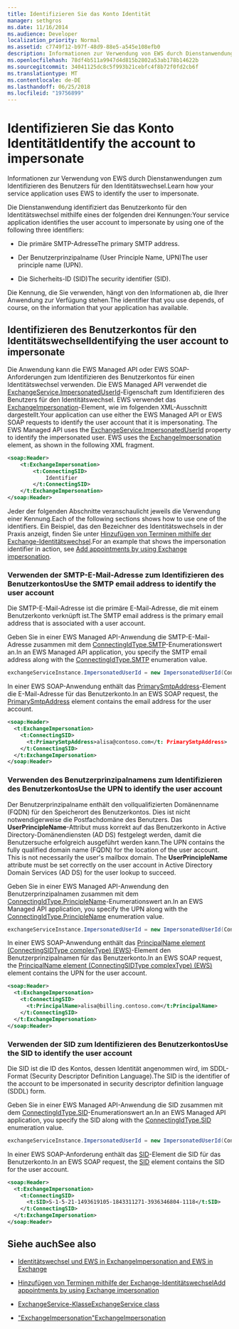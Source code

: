 ```yaml
---
title: Identifizieren Sie das Konto Identität
manager: sethgros
ms.date: 11/16/2014
ms.audience: Developer
localization_priority: Normal
ms.assetid: c7749f12-b97f-48d9-88e5-a545e108efb0
description: Informationen zur Verwendung von EWS durch Dienstanwendungen zum Identifizieren des Benutzers für den Identitätswechsel.
ms.openlocfilehash: 78df4b511a9947d4d815b2802a53ab178b14622b
ms.sourcegitcommit: 34041125dc8c5f993b21cebfc4f8b72f0fd2cb6f
ms.translationtype: MT
ms.contentlocale: de-DE
ms.lasthandoff: 06/25/2018
ms.locfileid: "19756899"
---
```

# <a name="identify-the-account-to-impersonate"></a><span data-ttu-id="52672-103">Identifizieren Sie das Konto Identität</span><span class="sxs-lookup"><span data-stu-id="52672-103">Identify the account to impersonate</span></span>

<span data-ttu-id="52672-104">Informationen zur Verwendung von EWS durch Dienstanwendungen zum Identifizieren des Benutzers für den Identitätswechsel.</span><span class="sxs-lookup"><span data-stu-id="52672-104">Learn how your service application uses EWS to identify the user to impersonate.</span></span>
  
<span data-ttu-id="52672-105">Die Dienstanwendung identifiziert das Benutzerkonto für den Identitätswechsel mithilfe eines der folgenden drei Kennungen:</span><span class="sxs-lookup"><span data-stu-id="52672-105">Your service application identifies the user account to impersonate by using one of the following three identifiers:</span></span>
  
- <span data-ttu-id="52672-106">Die primäre SMTP-Adresse</span><span class="sxs-lookup"><span data-stu-id="52672-106">The primary SMTP address.</span></span>
    
- <span data-ttu-id="52672-107">Der Benutzerprinzipalname (User Principle Name, UPN)</span><span class="sxs-lookup"><span data-stu-id="52672-107">The user principle name (UPN).</span></span>
    
- <span data-ttu-id="52672-108">Die Sicherheits-ID (SID)</span><span class="sxs-lookup"><span data-stu-id="52672-108">The security identifier (SID).</span></span>
    
<span data-ttu-id="52672-109">Die Kennung, die Sie verwenden, hängt von den Informationen ab, die Ihrer Anwendung zur Verfügung stehen.</span><span class="sxs-lookup"><span data-stu-id="52672-109">The identifier that you use depends, of course, on the information that your application has available.</span></span>
  
## <a name="identifying-the-user-account-to-impersonate"></a><span data-ttu-id="52672-110">Identifizieren des Benutzerkontos für den Identitätswechsel</span><span class="sxs-lookup"><span data-stu-id="52672-110">Identifying the user account to impersonate</span></span>

<span data-ttu-id="52672-p101">Die Anwendung kann die EWS Managed API oder EWS SOAP-Anforderungen zum Identifizieren des Benutzerkontos für einen Identitätswechsel verwenden. Die EWS Managed API verwendet die [ExchangeService.ImpersonatedUserId](http://msdn.microsoft.com/en-us/library/microsoft.exchange.webservices.data.exchangeservice.impersonateduserid.aspx)-Eigenschaft zum Identifizieren des Benutzers für den Identitätswechsel. EWS verwendet das [ExchangeImpersonation](http://msdn.microsoft.com/library/d8cbac49-47d0-4745-a2a7-545d33f8da93%28Office.15%29.aspx)-Element, wie im folgenden XML-Ausschnitt dargestellt.</span><span class="sxs-lookup"><span data-stu-id="52672-p101">Your application can use either the EWS Managed API or EWS SOAP requests to identify the user account that it is impersonating. The EWS Managed API uses the [ExchangeService.ImpersonatedUserId](http://msdn.microsoft.com/en-us/library/microsoft.exchange.webservices.data.exchangeservice.impersonateduserid.aspx) property to identify the impersonated user. EWS uses the [ExchangeImpersonation](http://msdn.microsoft.com/library/d8cbac49-47d0-4745-a2a7-545d33f8da93%28Office.15%29.aspx) element, as shown in the following XML fragment.</span></span> 
  
```XML
<soap:Header>
    <t:ExchangeImpersonation>
        <t:ConnectingSID>
            Identifier
        </t:ConnectingSID>
    </t:ExchangeImpersonation>
</soap:Header>
```

<span data-ttu-id="52672-114">Jeder der folgenden Abschnitte veranschaulicht jeweils die Verwendung einer Kennung.</span><span class="sxs-lookup"><span data-stu-id="52672-114">Each of the following sections shows how to use one of the identifiers.</span></span> <span data-ttu-id="52672-115">Ein Beispiel, das den Bezeichner des Identitätswechsels in der Praxis anzeigt, finden Sie unter [Hinzufügen von Terminen mithilfe der Exchange-Identitätswechsel](how-to-add-appointments-by-using-exchange-impersonation.md).</span><span class="sxs-lookup"><span data-stu-id="52672-115">For an example that shows the impersonation identifier in action, see [Add appointments by using Exchange impersonation](how-to-add-appointments-by-using-exchange-impersonation.md).</span></span>
  
### <a name="use-the-smtp-email-address-to-identify-the-user-account"></a><span data-ttu-id="52672-116">Verwenden der SMTP-E-Mail-Adresse zum Identifizieren des Benutzerkontos</span><span class="sxs-lookup"><span data-stu-id="52672-116">Use the SMTP email address to identify the user account</span></span>

<span data-ttu-id="52672-117">Die SMTP-E-Mail-Adresse ist die primäre E-Mail-Adresse, die mit einem Benutzerkonto verknüpft ist.</span><span class="sxs-lookup"><span data-stu-id="52672-117">The SMTP email address is the primary email address that is associated with a user account.</span></span>
  
<span data-ttu-id="52672-118">Geben Sie in einer EWS Managed API-Anwendung die SMTP-E-Mail-Adresse zusammen mit dem [ConnectingIdType.SMTP](http://msdn.microsoft.com/en-us/library/microsoft.exchange.webservices.data.connectingidtype.aspx)-Enumerationswert an.</span><span class="sxs-lookup"><span data-stu-id="52672-118">In an EWS Managed API application, you specify the SMTP email address along with the [ConnectingIdType.SMTP](http://msdn.microsoft.com/en-us/library/microsoft.exchange.webservices.data.connectingidtype.aspx) enumeration value.</span></span> 
  
```cs
exchangeServiceInstance.ImpersonatedUserId = new ImpersonatedUserId(ConnectingIdType.SMTP, "alisa@contoso.com");
```

<span data-ttu-id="52672-119">In einer EWS SOAP-Anwendung enthält das [PrimarySmtpAddress](http://msdn.microsoft.com/library/eee79904-9412-4e61-b9b8-aff0ce25fade%28Office.15%29.aspx)-Element die E-Mail-Adresse für das Benutzerkonto.</span><span class="sxs-lookup"><span data-stu-id="52672-119">In an EWS SOAP request, the [PrimarySmtpAddress](http://msdn.microsoft.com/library/eee79904-9412-4e61-b9b8-aff0ce25fade%28Office.15%29.aspx) element contains the email address for the user account.</span></span> 
  
```XML
<soap:Header>
  <t:ExchangeImpersonation>
    <t:ConnectingSID>
      <t:PrimarySmtpAddress>alisa@contoso.com</t: PrimarySmtpAddress>
    </t:ConnectingSID>
  </t:ExchangeImpersonation>
</soap:Header>
```

### <a name="use-the-upn-to-identify-the-user-account"></a><span data-ttu-id="52672-120">Verwenden des Benutzerprinzipalnamens zum Identifizieren des Benutzerkontos</span><span class="sxs-lookup"><span data-stu-id="52672-120">Use the UPN to identify the user account</span></span>

<span data-ttu-id="52672-p103">Der Benutzerprinzipalname enthält den vollqualifizierten Domänenname (FQDN) für den Speicherort des Benutzerkontos. Dies ist nicht notwendigerweise die Postfachdomäne des Benutzers. Das **UserPrincipleName**-Attribut muss korrekt auf das Benutzerkonto in Active Directory-Domänendiensten (AD DS) festgelegt werden, damit die Benutzersuche erfolgreich ausgeführt werden kann.</span><span class="sxs-lookup"><span data-stu-id="52672-p103">The UPN contains the fully qualified domain name (FQDN) for the location of the user account. This is not necessarily the user's mailbox domain. The **UserPrincipleName** attribute must be set correctly on the user account in Active Directory Domain Services (AD DS) for the user lookup to succeed.</span></span> 
  
<span data-ttu-id="52672-124">Geben Sie in einer EWS Managed API-Anwendung den Benutzerprinzipalnamen zusammen mit dem [ConnectingIdType.PrincipleName](http://msdn.microsoft.com/en-us/library/microsoft.exchange.webservices.data.connectingidtype.aspx)-Enumerationswert an.</span><span class="sxs-lookup"><span data-stu-id="52672-124">In an EWS Managed API application, you specify the UPN along with the [ConnectingIdType.PrincipleName](http://msdn.microsoft.com/en-us/library/microsoft.exchange.webservices.data.connectingidtype.aspx) enumeration value.</span></span> 
  
```cs
exchangeServiceInstance.ImpersonatedUserId = new ImpersonatedUserId(ConnectingIdType.PrincipleName, "alias@billing.contoso.com");
```

<span data-ttu-id="52672-125">In einer EWS SOAP-Anwendung enthält das [PrincipalName element (ConnectingSIDType complexType) (EWS)](http://msdn.microsoft.com/library/6aac5388-c971-817b-b0bb-095a2639c6de%28Office.15%29.aspx)-Element den Benutzerprinzipalnamen für das Benutzerkonto.</span><span class="sxs-lookup"><span data-stu-id="52672-125">In an EWS SOAP request, the [PrincipalName element (ConnectingSIDType complexType) (EWS)](http://msdn.microsoft.com/library/6aac5388-c971-817b-b0bb-095a2639c6de%28Office.15%29.aspx) element contains the UPN for the user account.</span></span> 
  
```XML
<soap:Header>
  <t:ExchangeImpersonation>
    <t:ConnectingSID>
      <t:PrincipalName>alisa@billing.contoso.com</t:PrincipalName>
    </t:ConnectingSID>
  </t:ExchangeImpersonation>
</soap:Header>
```

### <a name="use-the-sid-to-identify-the-user-account"></a><span data-ttu-id="52672-126">Verwenden der SID zum Identifizieren des Benutzerkontos</span><span class="sxs-lookup"><span data-stu-id="52672-126">Use the SID to identify the user account</span></span>

<span data-ttu-id="52672-127">Die SID ist die ID des Kontos, dessen Identität angenommen wird, im SDDL-Format (Security Descriptor Definition Language).</span><span class="sxs-lookup"><span data-stu-id="52672-127">The SID is the identifier of the account to be impersonated in security descriptor definition language (SDDL) form.</span></span>
  
<span data-ttu-id="52672-128">Geben Sie in einer EWS Managed API-Anwendung die SID zusammen mit dem [ConnectingIdType.SID](http://msdn.microsoft.com/en-us/library/microsoft.exchange.webservices.data.connectingidtype.aspx)-Enumerationswert an.</span><span class="sxs-lookup"><span data-stu-id="52672-128">In an EWS Managed API application, you specify the SID along with the [ConnectingIdType.SID](http://msdn.microsoft.com/en-us/library/microsoft.exchange.webservices.data.connectingidtype.aspx) enumeration value.</span></span> 
  
```cs
exchangeServiceInstance.ImpersonatedUserId = new ImpersonatedUserId(ConnectingIdType.SID, "S-1-5-21-1493619105-1843311271-3936346804-1118");
```

<span data-ttu-id="52672-129">In einer EWS SOAP-Anforderung enthält das [SID](http://msdn.microsoft.com/library/2f33b29b-163b-4106-a74d-6fb76ec38951%28Office.15%29.aspx)-Element die SID für das Benutzerkonto.</span><span class="sxs-lookup"><span data-stu-id="52672-129">In an EWS SOAP request, the [SID](http://msdn.microsoft.com/library/2f33b29b-163b-4106-a74d-6fb76ec38951%28Office.15%29.aspx) element contains the SID for the user account.</span></span> 
  
```XML
<soap:Header>
  <t:ExchangeImpersonation>
    <t:ConnectingSID>
      <t:SID>S-1-5-21-1493619105-1843311271-3936346804-1118</t:SID>
    </t:ConnectingSID>
  </t:ExchangeImpersonation>
</soap:Header>
```

## <a name="see-also"></a><span data-ttu-id="52672-130">Siehe auch</span><span class="sxs-lookup"><span data-stu-id="52672-130">See also</span></span>


- [<span data-ttu-id="52672-131">Identitätswechsel und EWS in Exchange</span><span class="sxs-lookup"><span data-stu-id="52672-131">Impersonation and EWS in Exchange</span></span>](impersonation-and-ews-in-exchange.md)
    
- [<span data-ttu-id="52672-132">Hinzufügen von Terminen mithilfe der Exchange-Identitätswechsel</span><span class="sxs-lookup"><span data-stu-id="52672-132">Add appointments by using Exchange impersonation</span></span>](how-to-add-appointments-by-using-exchange-impersonation.md)
    
- [<span data-ttu-id="52672-133">ExchangeService-Klasse</span><span class="sxs-lookup"><span data-stu-id="52672-133">ExchangeService class</span></span>](http://msdn.microsoft.com/en-us/library/microsoft.exchange.webservices.data.exchangeservice.aspx)
    
- [<span data-ttu-id="52672-134">"ExchangeImpersonation"</span><span class="sxs-lookup"><span data-stu-id="52672-134">ExchangeImpersonation</span></span>](http://msdn.microsoft.com/library/d8cbac49-47d0-4745-a2a7-545d33f8da93%28Office.15%29.aspx)
    

